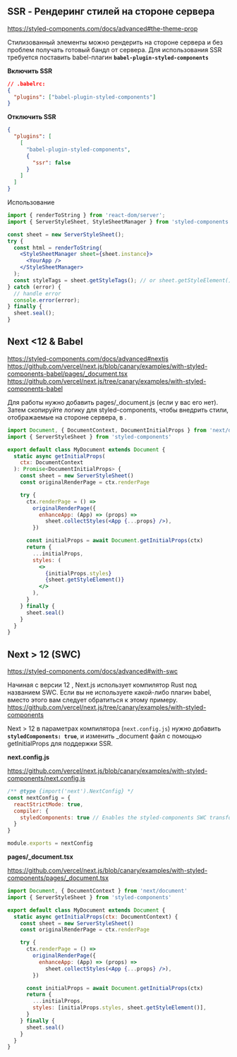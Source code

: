 ## SSR - Рендеринг стилей на стороне сервера
https://styled-components.com/docs/advanced#the-theme-prop

Стилизованный элементы можно рендерить на стороне сервера и без проблем получать готовый бандл от сервера.
Для использования SSR требуется поставить babel-плагин **`babel-plugin-styled-components`**

**Включить SSR**
```json
// .babelrc:
{
  "plugins": ["babel-plugin-styled-components"]
}
```

**Отключить SSR**
```json
{
  "plugins": [
    [
      "babel-plugin-styled-components",
      {
        "ssr": false
      }
    ]
  ]
}
```


Использование
```jsx
import { renderToString } from 'react-dom/server';
import { ServerStyleSheet, StyleSheetManager } from 'styled-components';

const sheet = new ServerStyleSheet();
try {
  const html = renderToString(
    <StyleSheetManager sheet={sheet.instance}>
      <YourApp />
    </StyleSheetManager>
  );
  const styleTags = sheet.getStyleTags(); // or sheet.getStyleElement();
} catch (error) {
  // handle error
  console.error(error);
} finally {
  sheet.seal();
}
```

## Next <12 & Babel
https://styled-components.com/docs/advanced#nextjs
https://github.com/vercel/next.js/blob/canary/examples/with-styled-components-babel/pages/_document.tsx
https://github.com/vercel/next.js/tree/canary/examples/with-styled-components-babel

Для работы нужно добавить pages/_document.js (если у вас его нет). 
Затем скопируйте логику для styled-components, чтобы внедрить стили, отображаемые на стороне сервера, в <head>.

```jsx
import Document, { DocumentContext, DocumentInitialProps } from 'next/document'
import { ServerStyleSheet } from 'styled-components'

export default class MyDocument extends Document {
  static async getInitialProps(
    ctx: DocumentContext
  ): Promise<DocumentInitialProps> {
    const sheet = new ServerStyleSheet()
    const originalRenderPage = ctx.renderPage

    try {
      ctx.renderPage = () =>
        originalRenderPage({
          enhanceApp: (App) => (props) =>
            sheet.collectStyles(<App {...props} />),
        })

      const initialProps = await Document.getInitialProps(ctx)
      return {
        ...initialProps,
        styles: (
          <>
            {initialProps.styles}
            {sheet.getStyleElement()}
          </>
        ),
      }
    } finally {
      sheet.seal()
    }
  }
}
```

## Next > 12 (SWC)
https://styled-components.com/docs/advanced#with-swc

Начиная с версии 12 , Next.js использует компилятор Rust под названием SWC.
Если вы не используете какой-либо плагин babel, вместо этого вам следует обратиться к этому примеру.
https://github.com/vercel/next.js/tree/canary/examples/with-styled-components

Next > 12 в параметрах компилятора (`next.config.js`) нужно добавить **`styledComponents: true`**, и изменить _document файл с помощью getInitialProps для поддержки SSR.

**next.config.js**

https://github.com/vercel/next.js/blob/canary/examples/with-styled-components/next.config.js
```js
/** @type {import('next').NextConfig} */
const nextConfig = {
  reactStrictMode: true,
  compiler: {
    styledComponents: true // Enables the styled-components SWC transform
  }
}

module.exports = nextConfig
```
**pages/_document.tsx** 

https://github.com/vercel/next.js/blob/canary/examples/with-styled-components/pages/_document.tsx
```jsx
import Document, { DocumentContext } from 'next/document'
import { ServerStyleSheet } from 'styled-components'

export default class MyDocument extends Document {
  static async getInitialProps(ctx: DocumentContext) {
    const sheet = new ServerStyleSheet()
    const originalRenderPage = ctx.renderPage

    try {
      ctx.renderPage = () =>
        originalRenderPage({
          enhanceApp: (App) => (props) =>
            sheet.collectStyles(<App {...props} />),
        })

      const initialProps = await Document.getInitialProps(ctx)
      return {
        ...initialProps,
        styles: [initialProps.styles, sheet.getStyleElement()],
      }
    } finally {
      sheet.seal()
    }
  }
}
```